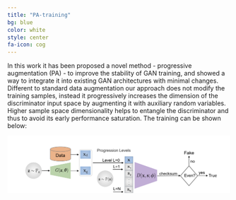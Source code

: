 ```yaml
---
title: "PA-training"
bg: blue
color: white
style: center
fa-icon: cog
---
```


<p style='text-align: justify;'>

In this work it has been proposed a novel method - progressive augmentation (PA) - to improve the stability of GAN training, and showed a way to integrate it into existing GAN architectures with minimal changes. Different to standard data augmentation our approach does not modify the training samples, instead it progressively increases the dimension of the discriminator input space by augmenting it with auxiliary random variables. Higher sample space dimensionality helps to entangle the discriminator and thus to avoid its early performance saturation. The training can  be shown below:
</p>

<img src="./assets/model_PA.png" alt="PA-training"/>
